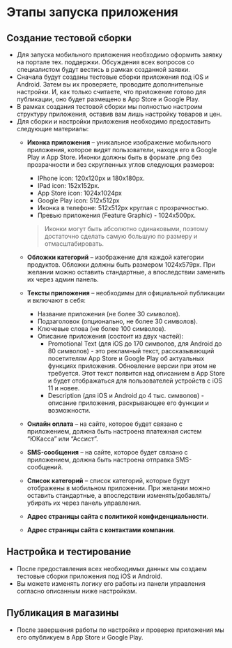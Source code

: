 # Этапы запуска приложения
## Создание тестовой сборки
* Для запуска мобильного приложения необходимо оформить заявку на портале тех. поддержки. Обсуждения всех вопросов со специалистом будут вестись в рамках созданной заявки.
* Сначала будут созданы тестовые сборки приложения под iOS и Android. Затем вы их проверяете, проводите дополнительные настройки. И, как только считаете, что приложение готово для публикации, оно будет размещено в App Store и Google Play.
* В рамках создания тестовой сборки мы полностью настроим структуру приложения, оставив вам лишь настройку товаров и цен.
* Для сборки и настройки приложения необходимо предоставить следующие материалы:
    + **Иконка приложения** – уникальное изображение мобильного приложения, которое видят пользователи, находя его в Google Play и App Store. Иконки должны быть в формате .png без прозрачности и без скругленных углов следующих размеров:
        - IPhone icon: 120x120px и 180x180px.
        - IPad icon: 152x152px.
        - App Store icon: 1024x1024px
        - Google Play icon: 512x512px
        - Иконка в телефоне: 512x512px круглая с прозрачностью.
        - Превью приложения (Feature Graphic) - 1024x500px.
        
        > Иконки могут быть абсолютно одинаковыми, поэтому достаточно сделать самую большую по размеру и отмасштабировать.

    + **Обложки категорий** – изображение для каждой категории продуктов. Обложки должны быть размером 1024х579px. При желании можно оставить стандартные, а впоследствии заменить их через админ панель.
    + **Тексты приложения** – необходимы для официальной публикации и включают в себя:
        - Название приложения (не более 30 символов).
        - Подзаголовок (опционально, не более 30 символов).
        - Ключевые слова (не более 100 символов).
        - Описание приложения (состоит из двух частей):
            + Promotional Text (для iOS до 170 символов, для Android до 80 символов) - это рекламный текст, рассказывающий посетителям App Store и Google Play об актуальных функциях приложения. Обновление версии при этом не требуется. Этот текст появится над описанием в App Store и будет отображаться для пользователей устройств с iOS 11 и новее.
            + Description (для iOS и Android до 4 тыс. символов) - описание приложения, раскрывающее его функции и возможности.
    + **Онлайн оплата** – на сайте, которое будет связано с приложением, должна быть настроена платежная систем “ЮКасса” или “Ассист”.
    + **SMS-сообщения** – на сайте, которое будет связано с приложением, должна быть настроена отправка SMS-сообщений.
    + **Список категорий** – список категорий, которые будут отображены в мобильном приложении. При желании можно оставить стандартные, а впоследствии изменять/добавлять/убирать их через панель управления.
    + **Адрес страницы сайта с политикой конфиденциальности**.
    + **Адрес страницы сайта с контактами компании**.

## Настройка и тестирование
* После предоставления всех необходимых данных мы создаем тестовые сборки приложения под iOS и Android. 
* Вы можете изменять логику его работы из панели управления согласно описанным ниже настройкам.

## Публикация в магазины
* После завершения работы по настройке и проверке приложения мы его опубликуем в App Store и Google Play.

